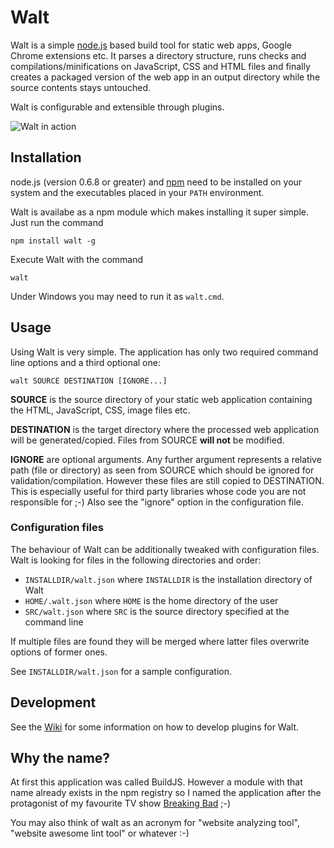 Walt
====

Walt is a simple [node.js](http://nodejs.org/) based build tool for static web
apps, Google Chrome extensions etc. It parses a directory structure, runs checks
and compilations/minifications on JavaScript, CSS and HTML files and finally creates 
a packaged version of the web app in an output directory while the source contents
stays untouched.

Walt is configurable and extensible through plugins.

![Walt in action](http://svenjacobs.github.com/walt/walt.png "Walt in action")

Installation
------------

node.js (version 0.6.8 or greater) and [npm](http://npmjs.org/) need to be installed
on your system and the executables placed in your `PATH` environment.

Walt is availabe as a npm module which makes installing it super simple. Just run
the command

    npm install walt -g

Execute Walt with the command

    walt

Under Windows you may need to run it as `walt.cmd`.

Usage
-----

Using Walt is very simple. The application has only two required command line
options and a third optional one:

    walt SOURCE DESTINATION [IGNORE...]

**SOURCE** is the source directory of your static web application containing the
HTML, JavaScript, CSS, image files etc.

**DESTINATION** is the target directory where the processed web application will be
generated/copied. Files from SOURCE **will not** be modified.

**IGNORE** are optional arguments. Any further argument represents a relative path
(file or directory) as seen from SOURCE which should be ignored for validation/compilation.
However these files are still copied to DESTINATION. This is especially useful
for third party libraries whose code you are not responsible for ;-) Also see the
"ignore" option in the configuration file.

### Configuration files

The behaviour of Walt can be additionally tweaked with configuration files.
Walt is looking for files in the following directories and order:

* `INSTALLDIR/walt.json` where `INSTALLDIR` is the installation directory of Walt
* `HOME/.walt.json` where `HOME` is the home directory of the user
* `SRC/walt.json` where `SRC` is the source directory specified at the command line

If multiple files are found they will be merged where latter files overwrite options
of former ones.

See `INSTALLDIR/walt.json` for a sample configuration.

Development
-----------

See the [Wiki](https://github.com/svenjacobs/Walt/wiki/) for some information on
how to develop plugins for Walt.

Why the name?
-------------

At first this application was called BuildJS. However a module with that name
already exists in the npm registry so I named the application after the protagonist
of my favourite TV show [Breaking Bad](http://en.wikipedia.org/wiki/Breaking_Bad) ;-)

You may also think of walt as an acronym for "website analyzing tool", "website
awesome lint tool" or whatever :-)
